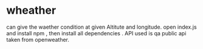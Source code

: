 # wheather
can give the waether condition at given Altitute and longitude.
open index.js and install npm , then install all dependencies .
API used is qa public api taken from openweather.
